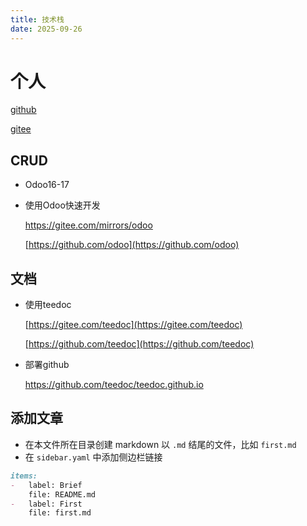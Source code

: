 ```yaml
---
title: 技术栈
date: 2025-09-26
---
```


# 个人

[github](https://github.com/nicheng2099/)

[gitee](https://gitee.com/LC_Link)

## CRUD

* Odoo16-17
* 使用Odoo快速开发
  
  https://gitee.com/mirrors/odoo
  
  [https://github.com/odoo](https://github.com/odoo)

## 文档

* 使用teedoc
  
  [https://gitee.com/teedoc](https://gitee.com/teedoc)
  
  [https://github.com/teedoc](https://github.com/teedoc)

* 部署github
  
  https://github.com/teedoc/teedoc.github.io

## 添加文章

* 在本文件所在目录创建 markdown 以  `.md` 结尾的文件，比如 `first.md`
* 在 `sidebar.yaml` 中添加侧边栏链接

```markdown
items:
-   label: Brief
    file: README.md
-   label: First
    file: first.md
```
